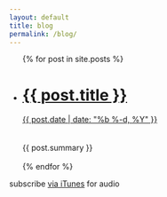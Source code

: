 ```yaml
---
layout: default
title: blog
permalink: /blog/
---
```


<ul class="post-list">
	{% for post in site.posts %}
		<li>
			<h1><a href="{{ post.url | prepend: site.baseurl }}">{{ post.title }}</a></h1><div class="a-mod"><a href="{{ post.url }}">{{ post.date | date: "%b %-d, %Y" }}</a></div><br><br>
			{{ post.summary }} <br><br>
		</li>
			{% endfor %}
</ul>

<p>subscribe <a href="https://itunes.apple.com/us/podcast/audio-blog/id1014815356">via iTunes</a> for audio</p>